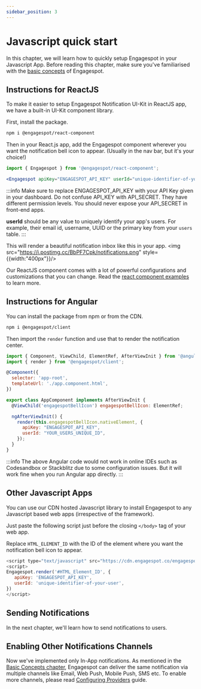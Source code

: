 ```yaml
---
sidebar_position: 3
---
```


# Javascript quick start

In this chapter, we will learn how to quickly setup Engagespot in your Javascript App. Before reading this chapter, make sure you've familiarised with the [basic concepts](./understanding-concepts.md) of Engagespot.

## Instructions for ReactJS

To make it easier to setup Engagespot Notification UI-Kit in ReactJS app, we have a built-in UI-Kit component library.

First, install the package.

```bash
npm i @engagespot/react-component
```

Then in your React.js app, add the Engagespot component wherever you want the notification bell icon to appear. (Usually in the nav bar, but it's your choice!)

```jsx
import { Engagespot } from '@engagespot/react-component';

<Engagespot apiKey="ENGAGESPOT_API_KEY" userId="unique-identifier-of-your-user" />;
```

:::info
Make sure to replace ENGAGESPOT_API_KEY with your API Key given in your dashboard. Do not confuse API_KEY with API_SECRET. They have different permission levels. You should never expose your API_SECRET in front-end apps.

**userId** should be any value to uniquely identify your app's users. For example, their email id, username, UUID or the primary key from your `users` table.
:::

This will render a beautiful notification inbox like this in your app.
<img src="https://i.postimg.cc/BbPF7Cpk/notifications.png" style={{width:"400px"}}/>

Our ReactJS component comes with a lot of powerful configurations and customizations that you can change. Read the [react component examples](../learn-by-examples/react-component/simple-notification.mdx) to learn more.

## Instructions for Angular

You can install the package from npm or from the CDN.

```bash
npm i @engagespot/client
```

Then import the `render` function and use that to render the notification center.

```javascript
import { Component, ViewChild, ElementRef, AfterViewInit } from '@angular/core';
import { render } from '@engagespot/client';

@Component({
  selector: 'app-root',
  templateUrl: './app.component.html',
})

export class AppComponent implements AfterViewInit {
  @ViewChild('engagespotBellIcon') engagespotBellIcon: ElementRef;

  ngAfterViewInit() {
    render(this.engagespotBellIcon.nativeElement, {
      apiKey: "ENGAGESPOT_API_KEY",
      userId: "YOUR_USERS_UNIQUE_ID",
    });
  }
}
```
:::info
The above Angular code would not work in online IDEs such as Codesandbox or Stackblitz due to some configuration issues. But it will work fine when you run Angular app directly.
:::

## Other Javascript Apps

You can use our CDN hosted Javascript library to install Engagespot to any Javascript based web apps (irrespective of the framework).

Just paste the following script just before the closing `</body>` tag of your web app.

Replace `HTML_ELEMENT_ID` with the ID of the element where you want the notification bell icon to appear.

```js
<script type="text/javascript" src="https://cdn.engagespot.co/engagespot-client.min.js"></script>
<script>
Engagespot.render('#HTML_Element_ID', {
   apiKey: 'ENGAGESPOT_API_KEY',
   userId: 'unique-identifier-of-your-user',
})
</script>

```

## Sending Notifications

In the next chapter, we'll learn how to send notifications to users.

## Enabling Other Notifications Channels

Now we've implemented only In-App notifications. As mentioned in the [Basic Concepts chapter](./understanding-concepts.md), Engagespot can deliver the same notification via multiple channels like Email, Web Push, Mobile Push, SMS etc. To enable more channels, please read [Configuring Providers](../channels/what-are-providers.md) guide.
